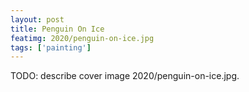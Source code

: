 ```yaml
---
layout: post
title: Penguin On Ice
featimg: 2020/penguin-on-ice.jpg
tags: ['painting']
---
```


TODO: describe cover image 2020/penguin-on-ice.jpg.
